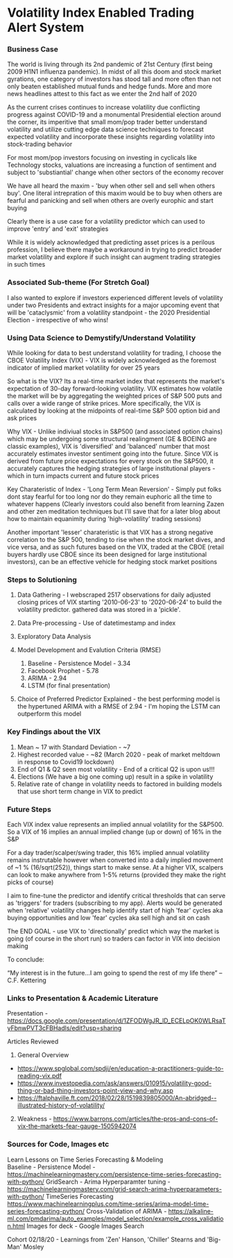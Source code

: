 # Volatility Index Enabled Trading Alert System #

### Business Case ###
The world is living through its 2nd pandemic of 21st Century (first being 2009 H1N1 influenza pandemic). In midst of all this doom and stock market gyrations, one category of investors has stood tall and more often than not only beaten established mutual funds and hedge funds. More and more news headlines attest to this fact as we enter the 2nd half of 2020

As the current crises continues to increase volatility due conflicting progress against COVID-19 and a monumental Presidential election around the corner, its imperitive that small mom/pop trader better understand volatility and utilize cutting edge data science techniques to forecast expected volatility and incorporate these insights regarding volatility into stock-trading behavior

For most mom/pop investors focusing on investing in cyclicals like Technology stocks, valuations are increasing a function of sentiment and subject to 'substiantial' change when other sectors of the economy recover 

We have all heard the maxim - 'buy when other sell and sell when others buy'. One literal intrepration of this maxim would be to buy when others are fearful and panicking and sell when others are overly europhic and start buying

Clearly there is a use case for a volatility predictor which can used to improve 'entry' and 'exit' strategies  

While it is widely acknowledged that predicting asset prices is a perilous profession, I believe there maybe a workaround in trying to predict broader market volatility and explore if such insight can augment trading strategies in such times

### Associated Sub-theme (For Stretch Goal) ###

I also wanted to explore if investors experienced different levels of volatility under two Presidents and extract insights for a major upcoming event that will be 'cataclysmic' from a volatility standpoint - the 2020 Presidential Election - irrespective of who wins!


### Using Data Science to Demystify/Understand Volatility ###

While looking for data to best understand volatility for trading, I choose the CBOE Volatility Index (VIX) - VIX is widely acknowledged as the foremost indicator of implied market volatility for over 25 years

So what is the VIX? Its a real-time market index that represents the market's expectation of 30-day forward-looking volatility. VIX estimates how volatile the market will be by aggregating the weighted prices of S&P 500 puts and calls over a wide range of strike prices. More specifically, the VIX is calculated by looking at the midpoints of real-time S&P 500 option bid and ask prices

Why VIX - Unlike indiviual stocks in S&P500 (and associated option chains) which may be undergoing some structural realingment (GE & BOEING are classic examples), VIX is 'diversified' and 'balanced' number that most accurately estimates investor sentiment going into the future. Since VIX is derived from future price expectations for every stock on the S&P500, it accurately captures the hedging strategies of large institutional players - which in turn impacts current and future stock prices

Key Charateristic of Index - 'Long Term Mean Reversion' - Simply put folks dont stay fearful for too long nor do they remain euphoric all the time to whatever happens (Clearly investors could also benefit from learning Zazen and other zen meditation techniques but I'll save that for a later blog about how to maintain equanimity during 'high-volatility' trading sessions)

Another important 'lesser' charateristic is that VIX has a strong negative correlation to the S&P 500, tending to rise when the stock market dives, and vice versa, and as such futures based on the VIX, traded at the CBOE (retail buyers hardly use CBOE since its been designed for large institutional investors), can be an effective vehicle for hedging stock market positions 

### Steps to Solutioning ###

1. Data Gathering - I webscraped 2517 observations for daily adjusted closing prices of VIX starting '2010-06-23' to '2020-06-24' to build the volatility predictor. gathered data was stored in a 'pickle'. 

2. Data Pre-processing - Use of datetimestamp and index

3. Exploratory Data Analysis 

4. Model Development and Evalution Criteria (RMSE)
    1. Baseline - Persistence Model - 3.34
    2. Facebook Prophet - 5.78
    3. ARIMA - 2.94
    4. LSTM (for final presentation)

5. Choice of Preferred Predictor Explained - the best performing model is the hypertuned ARIMA with a RMSE of 2.94 - I'm hoping the LSTM can outperform this model
### Key Findings about the VIX ###
1. Mean ~ 17 with Standard Deviation - ~7
2. Highest recorded value - ~82 (March 2020 - peak of market meltdown in response to Covid19 lockdown)
3. End of Q1 & Q2 seen most volatility - End of a critical Q2 is upon us!!!
4. Elections (We have a big one coming up) result in a spike in volatility 
5. Relative rate of change in volatility needs to factored in building models that use short term change in VIX to predict  

### Future Steps ###

Each VIX index value represents an implied annual volatility for the S&P500. So a VIX of 16 implies an annual implied change (up or down) of 16% in the S&P

For a day trader/scalper/swing trader, this 16% implied annual volatility remains instrutable however when converted into a daily implied movement of ~1 % (16/sqrt(252)), things start to make sense. At a higher VIX, scalpers can look to make anywhere from 1-5% returns (provided they make the right picks of course) 

I aim to fine-tune the predictor and identify critical thresholds that can serve as 'triggers' for traders (subscribing to my app). Alerts would be generated when 'relative' volatility changes help identify start of high 'fear' cycles aka buying opportunities and low 'fear' cycles aka sell high and sit on cash 

The END GOAL - use VIX to 'directionally' predict which way the market is going (of course in the short run) so traders can factor in VIX into decision making

To conclude:

“My interest is in the future…I am going to spend the rest of my life there”
– C.F. Kettering

### Links to Presentation & Academic Literature 
Presentation - https://docs.google.com/presentation/d/1ZFODWgJR_lD_ECELpOK0WLRsaTyFbnwPVT3cFBHadls/edit?usp=sharing

Articles Reviewed  
1. General Overview 
- https://www.spglobal.com/spdji/en/education-a-practitioners-guide-to-reading-vix.pdf
- https://www.investopedia.com/ask/answers/010915/volatility-good-thing-or-bad-thing-investors-point-view-and-why.asp
- https://ftalphaville.ft.com/2018/02/28/1519839805000/An-abridged--illustrated-history-of-volatility/

2. Weakness - https://www.barrons.com/articles/the-pros-and-cons-of-vix-the-markets-fear-gauge-1505942074


### Sources for Code, Images etc ###

Learn Lessons on Time Series Forecasting & Modeling  
Baseline - Persistence Model - https://machinelearningmastery.com/persistence-time-series-forecasting-with-python/
GridSearch - Arima Hyperparamter tuning - https://machinelearningmastery.com/grid-search-arima-hyperparameters-with-python/
TimeSeries Forecasting 
https://www.machinelearningplus.com/time-series/arima-model-time-series-forecasting-python/
Cross-Validation of ARIMA - https://alkaline-ml.com/pmdarima/auto_examples/model_selection/example_cross_validation.html
Images for deck - Google Images Search 

Cohort 02/18/20 - Learnings from 'Zen' Hanson, 'Chiller' Stearns and 'Big-Man' Mosley

